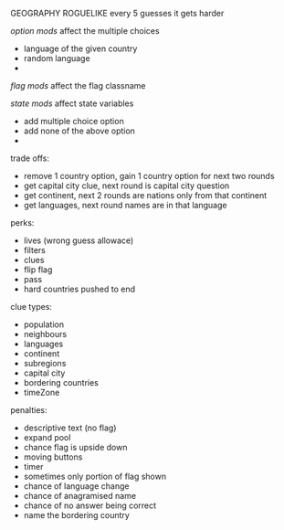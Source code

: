 GEOGRAPHY ROGUELIKE
every 5 guesses it gets harder

_option mods_ affect the multiple choices

- language of the given country
- random language
-

_flag mods_ affect the flag classname

_state mods_ affect state variables

- add multiple choice option
- add none of the above option
-

trade offs:

- remove 1 country option, gain 1 country option for next two rounds
- get capital city clue, next round is capital city question
- get continent, next 2 rounds are nations only from that continent
- get languages, next round names are in that language

perks:

- lives (wrong guess allowace)
- filters
- clues
- flip flag
- pass
- hard countries pushed to end

clue types:

- population
- neighbours
- languages
- continent
- subregions
- capital city
- bordering countries
- timeZone

penalties:

- descriptive text (no flag)
- expand pool
- chance flag is upside down
- moving buttons
- timer
- sometimes only portion of flag shown
- chance of language change
- chance of anagramised name
- chance of no answer being correct
- name the bordering country

